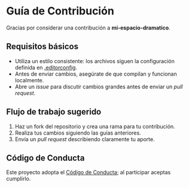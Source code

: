 # Guía de Contribución

Gracias por considerar una contribución a **mi-espacio-dramatico**.

## Requisitos básicos

- Utiliza un estilo consistente: los archivos siguen la configuración definida en [.editorconfig](.editorconfig).
- Antes de enviar cambios, asegúrate de que compilan y funcionan localmente.
- Abre un *issue* para discutir cambios grandes antes de enviar un *pull request*.

## Flujo de trabajo sugerido

1. Haz un fork del repositorio y crea una rama para tu contribución.
2. Realiza tus cambios siguiendo las guías anteriores.
3. Envía un *pull request* describiendo claramente tu aporte.

## Código de Conducta

Este proyecto adopta el [Código de Conducta](CODE_OF_CONDUCT.md); al participar aceptas cumplirlo.
